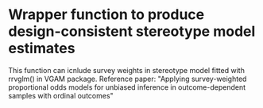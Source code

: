 # Wrapper function to produce design-consistent stereotype model estimates 
This function can icnlude survey weights in stereotype model fitted with rrvglm() in VGAM package.
Reference paper: "Applying survey-weighted proportional odds models for unbiased inference in outcome-dependent samples with ordinal outcomes"
